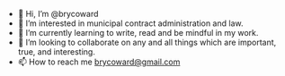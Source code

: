 - 👋 Hi, I’m @brycoward
- 👀 I’m interested in municipal contract administration and law.
- 🌱 I’m currently learning to write, read and be mindful in my work.
- 💞️ I’m looking to collaborate on any and all things which are important, true, and interesting.
- 📫 How to reach me brycoward@gmail.com

<!---
brycoward/brycoward is a ✨ special ✨ repository because its `README.md` (this file) appears on your GitHub profile.
You can click the Preview link to take a look at your changes.
--->
